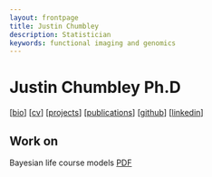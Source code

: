 ```yaml
---
layout: frontpage
title: Justin Chumbley
description: Statistician
keywords: functional imaging and genomics
---
```


# Justin Chumbley Ph.D

[[bio](/index.md)]
[[cv](http://chumbleycode.github.io/chumbleycode.github.io/docs/cv.pdf)]
[[projects](projects.md)]
[[publications](https://scholar.google.com/citations?hl=en&user=YbbXlwIAAAAJ)]
[[github](https://github.com/chumbleycode/)] 
[[linkedin](https://www.linkedin.com/in/chumbleycode)] 

## Work on 

Bayesian life course models [PDF](http://chumbleycode.github.io/chumbleycode.github.io/docs/papers_reports/range_apa.pdf)
